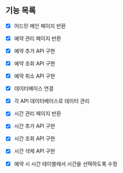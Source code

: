 ## 기능 목록

- [x] 어드민 메인 페이지 반환
- [x] 예약 관리 페이지 반환
- [x] 예약 추가 API 구현
- [x] 예약 조회 API 구현
- [x] 예약 취소 API 구현

- [x] 데이터베이스 연결
- [x] 각 API 데이터베이스로 데이터 관리

- [x] 시간 관리 페이지 반환
- [x] 시간 추가 API 구현
- [x] 시간 조회 API 구현
- [x] 시간 샥제 API 구현

- [x] 예약 시 시간 테이블에서 시간을 선택하도록 수정
